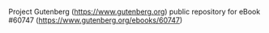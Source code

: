 Project Gutenberg (https://www.gutenberg.org) public repository for eBook #60747 (https://www.gutenberg.org/ebooks/60747)
